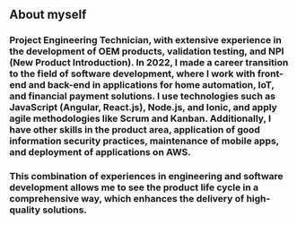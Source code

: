 ## About myself

### Project Engineering Technician, with extensive experience in the development of OEM products, validation testing, and NPI (New Product Introduction). In 2022, I made a career transition to the field of software development, where I work with front-end and back-end in applications for home automation, IoT, and financial payment solutions. I use technologies such as JavaScript (Angular, React.js), Node.js, and Ionic, and apply agile methodologies like Scrum and Kanban. Additionally, I have other skills in the product area, application of good information security practices, maintenance of mobile apps, and deployment of applications on AWS.

### This combination of experiences in engineering and software development allows me to see the product life cycle in a comprehensive way, which enhances the delivery of high-quality solutions.
